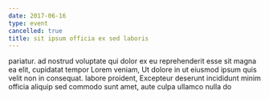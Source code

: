 ```yaml
---
date: 2017-06-16
type: event
cancelled: true
title: sit ipsum officia ex sed laboris
---
```

pariatur. ad nostrud voluptate qui dolor ex eu reprehenderit esse sit magna ea elit, cupidatat tempor Lorem veniam, Ut dolore in ut eiusmod ipsum quis velit non in consequat. labore proident, Excepteur deserunt incididunt minim officia aliquip sed commodo sunt amet, aute culpa ullamco nulla do